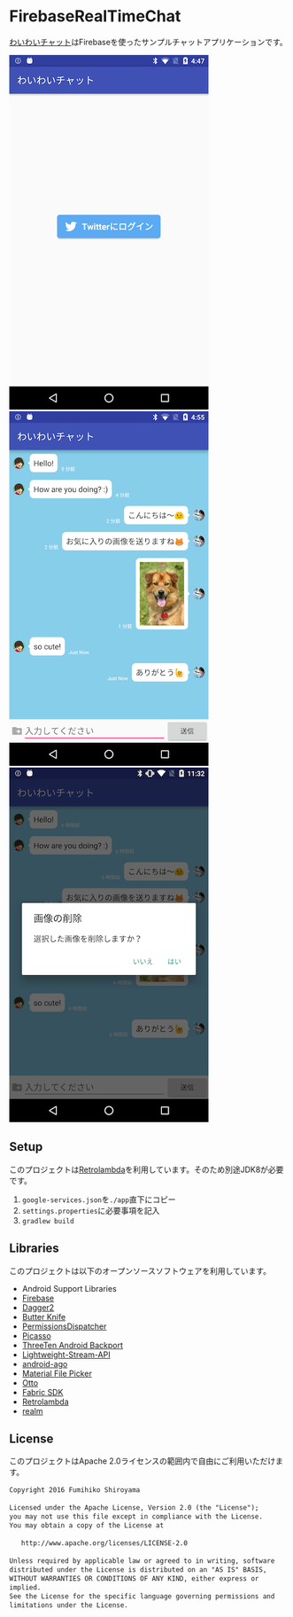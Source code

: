 # FirebaseRealTimeChat

[わいわいチャット](https://play.google.com/store/apps/details?id=us.shiroyama.android.firebaserealtimechat)はFirebaseを使ったサンプルチャットアプリケーションです。

![](readme_img/app01.png)
![](readme_img/app02.png)
![](readme_img/app03.png)

## Setup

このプロジェクトは[Retrolambda](https://github.com/orfjackal/retrolambda)を利用しています。そのため別途JDK8が必要です。

1. `google-services.json`を`./app`直下にコピー
1. `settings.properties`に必要事項を記入
1. `gradlew build`

## Libraries

このプロジェクトは以下のオープンソースソフトウェアを利用しています。

* Android Support Libraries
* [Firebase](https://firebase.google.com/terms/?hl=ja)
* [Dagger2](http://google.github.io/dagger/)
* [Butter Knife](https://github.com/JakeWharton/butterknife)
* [PermissionsDispatcher](https://github.com/hotchemi/PermissionsDispatcher)
* [Picasso](https://github.com/square/picasso)
* [ThreeTen Android Backport](https://github.com/JakeWharton/ThreeTenABP)
* [Lightweight-Stream-API](https://github.com/aNNiMON/Lightweight-Stream-API)
* [android-ago](https://github.com/curioustechizen/android-ago)
* [Material File Picker](https://github.com/nbsp-team/MaterialFilePicker)
* [Otto](https://github.com/square/otto)
* [Fabric SDK](https://get.fabric.io/)
* [Retrolambda](https://github.com/orfjackal/retrolambda)
* [realm](https://github.com/realm/realm-java/)

## License

このプロジェクトはApache 2.0ライセンスの範囲内で自由にご利用いただけます。

```
Copyright 2016 Fumihiko Shiroyama

Licensed under the Apache License, Version 2.0 (the "License");
you may not use this file except in compliance with the License.
You may obtain a copy of the License at

   http://www.apache.org/licenses/LICENSE-2.0

Unless required by applicable law or agreed to in writing, software
distributed under the License is distributed on an "AS IS" BASIS,
WITHOUT WARRANTIES OR CONDITIONS OF ANY KIND, either express or implied.
See the License for the specific language governing permissions and
limitations under the License.
```
